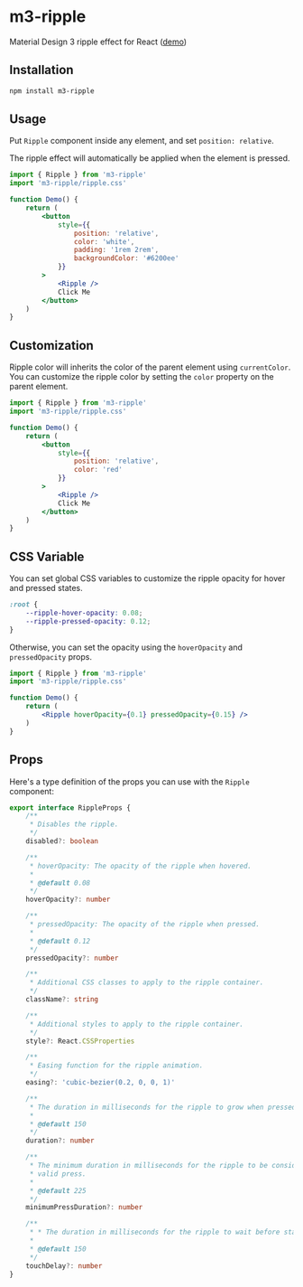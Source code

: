 # m3-ripple

Material Design 3 ripple effect for React ([demo](https://m3-ripple.saltyaom.com))

## Installation

```bash
npm install m3-ripple
```

## Usage

Put `Ripple` component inside any element, and set `position: relative`.

The ripple effect will automatically be applied when the element is pressed.

```jsx
import { Ripple } from 'm3-ripple'
import 'm3-ripple/ripple.css'

function Demo() {
    return (
        <button
            style={{
                position: 'relative',
                color: 'white',
                padding: '1rem 2rem',
                backgroundColor: '#6200ee'
            }}
        >
            <Ripple />
            Click Me
        </button>
    )
}
```

## Customization
Ripple color will inherits the color of the parent element using `currentColor`. You can customize the ripple color by setting the `color` property on the parent element.

```jsx
import { Ripple } from 'm3-ripple'
import 'm3-ripple/ripple.css'

function Demo() {
	return (
		<button
			style={{
				position: 'relative',
				color: 'red'
			}}
		>
			<Ripple />
			Click Me
		</button>
	)
}
```

## CSS Variable
You can set global CSS variables to customize the ripple opacity for hover and pressed states.

```css
:root {
 	--ripple-hover-opacity: 0.08;
    --ripple-pressed-opacity: 0.12;
}
```

Otherwise, you can set the opacity using the `hoverOpacity` and `pressedOpacity` props.

```jsx
import { Ripple } from 'm3-ripple'
import 'm3-ripple/ripple.css'

function Demo() {
	return (
		<Ripple hoverOpacity={0.1} pressedOpacity={0.15} />
	)
}
```

## Props
Here's a type definition of the props you can use with the `Ripple` component:

```ts
export interface RippleProps {
    /**
     * Disables the ripple.
     */
    disabled?: boolean

    /**
     * hoverOpacity: The opacity of the ripple when hovered.
     *
     * @default 0.08
     */
    hoverOpacity?: number

    /**
     * pressedOpacity: The opacity of the ripple when pressed.
     *
     * @default 0.12
     */
    pressedOpacity?: number

    /**
     * Additional CSS classes to apply to the ripple container.
     */
    className?: string

    /**
     * Additional styles to apply to the ripple container.
     */
    style?: React.CSSProperties

    /**
     * Easing function for the ripple animation.
     */
    easing?: 'cubic-bezier(0.2, 0, 0, 1)'

    /**
     * The duration in milliseconds for the ripple to grow when pressed.
     *
     * @default 150
     */
    duration?: number

    /**
     * The minimum duration in milliseconds for the ripple to be considered a
     * valid press.
     *
     * @default 225
     */
    minimumPressDuration?: number

    /**
     * * The duration in milliseconds for the ripple to wait before starting the
     *
     * @default 150
     */
    touchDelay?: number
}
```
